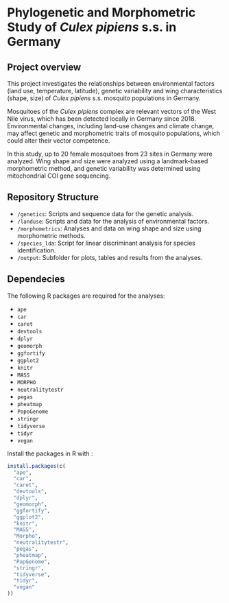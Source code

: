 # Phylogenetic and Morphometric Study of _Culex pipiens_ s.s. in Germany

## Project overview
This project investigates the relationships between environmental factors (land use, temperature, latitude), genetic variability and wing characteristics (shape, size) of _Culex pipiens_ s.s. mosquito populations in Germany.

Mosquitoes of the _Culex pipiens_ complex are relevant vectors of the West Nile virus, which has been detected locally in Germany since 2018. Environmental changes, including land-use changes and climate change, may affect genetic and morphometric traits of mosquito populations, which could alter their vector competence.

In this study, up to 20 female mosquitoes from 23 sites in Germany were analyzed. Wing shape and size were analyzed using a landmark-based morphometric method, and genetic variability was determined using mitochondrial COI gene sequencing.

## Repository Structure
- `/genetics`: Scripts and sequence data for the genetic analysis.
- `/landuse`: Scripts and data for the analysis of environmental factors.
- `/morphometrics`: Analyses and data on wing shape and size using morphometric methods.
- `/species_lda`: Script for linear discriminant analysis for species identification.
- `/output`: Subfolder for plots, tables and results from the analyses.







## Dependecies
The following R packages are required for the analyses:

- `ape`
- `car`
- `caret`
- `devtools`
- `dplyr`
- `geomorph`
- `ggfortify`
- `ggplot2`
- `knitr`
- `MASS`
- `MORPHO`
- `neutralitytestr`
- `pegas`
- `pheatmap`
- `PopoGenome`
- `stringr`
- `tidyverse`
- `tidyr`
- `vegan`
  
Install the packages in R with :
```r
install.packages(c(
  "ape",
  "car",
  "caret",
  "devtools",
  "dplyr",
  "geomorph",
  "ggfortify",
  "ggplot2",
  "knitr",
  "MASS",
  "Morpho",
  "neutralitytestr",
  "pegas",
  "pheatmap",
  "PopGenome",
  "stringr",
  "tidyverse",
  "tidyr",
  "vegan"
))
